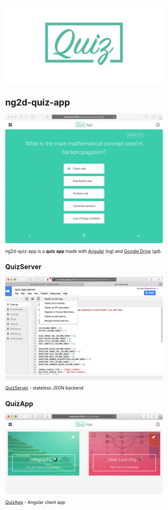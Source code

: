 ![Quiz logo](images/readme/Quiz_logo.png)

# ng2d-quiz-app

![QuizApp screenshot 2](quiz-app/images/readme/quiz-app-2.jpg)

ng2d-quiz-app is a **quiz app** made with [Angular](https://github.com/angular/angular) (ng) and [Google Drive](https://www.google.com/drive/) (gd).


## QuizServer

![QuizServer screenshot](quiz-server/images/readme/quiz-app-server-deploy_1.jpg)

[QuizServer](quiz-server/README.md) - stateless JSON backend



## QuizApp

![QuizApp screenshot 1](quiz-app/images/readme/quiz-app-1.jpg)

[QuizApp](quiz-app/README.md) - Angular client app

